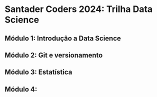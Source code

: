 # Santader Coders 2024: Trilha Data Science

## Módulo 1: Introdução a Data Science

## Módulo 2: Git e versionamento

## Módulo 3: Estatística

## Módulo 4: 